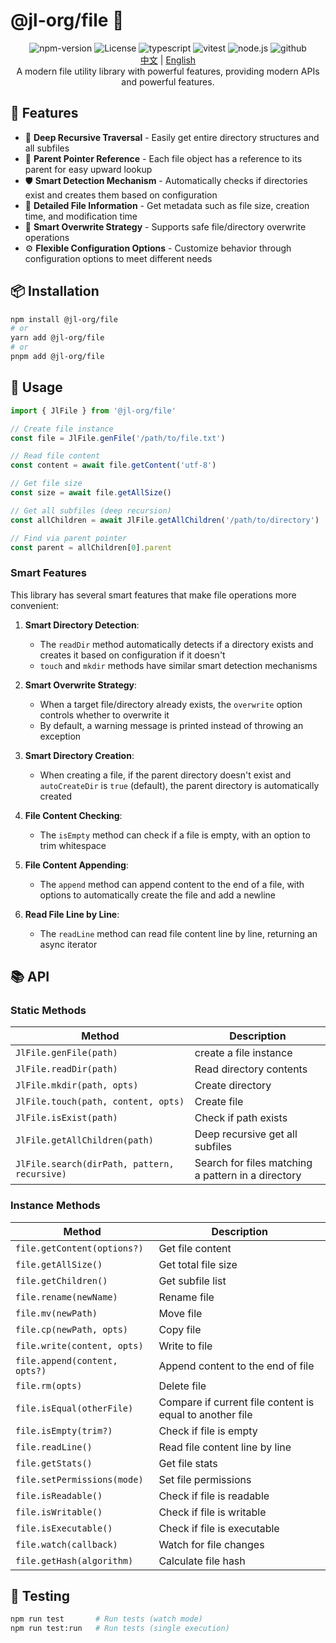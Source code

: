 # @jl-org/file 📁

<div align="center">
  <img alt="npm-version" src="https://img.shields.io/npm/v/@jl-org/file?color=red&logo=npm" />
  <img alt="License" src="https://img.shields.io/npm/l/@jl-org/file?color=blue" />
  <img alt="typescript" src="https://img.shields.io/badge/TypeScript-3178C6?logo=typescript&logoColor=white" />
  <img alt="vitest" src="https://img.shields.io/badge/Vitest-646CFF?logo=vitest&logoColor=white" />
  <img alt="node.js" src="https://img.shields.io/badge/Node.js-339933?logo=nodedotjs&logoColor=white" />
  <img alt="github" src="https://img.shields.io/badge/GitHub-181717?logo=github&logoColor=white" />
</div>

<div align="center">
  <a href="./README.md">中文</a>
  <span>|</span>
  <a href="./README.en.md">English</a>
</div>

<div align="center">
  A modern file utility library with powerful features, providing modern APIs and powerful features.
</div>

## 🌟 Features

- 📂 **Deep Recursive Traversal** - Easily get entire directory structures and all subfiles
- 🔗 **Parent Pointer Reference** - Each file object has a reference to its parent for easy upward lookup
- 🛡️ **Smart Detection Mechanism** - Automatically checks if directories exist and creates them based on configuration
- 📏 **Detailed File Information** - Get metadata such as file size, creation time, and modification time
- 🧠 **Smart Overwrite Strategy** - Supports safe file/directory overwrite operations
- ⚙️ **Flexible Configuration Options** - Customize behavior through configuration options to meet different needs

## 📦 Installation

```bash
npm install @jl-org/file
# or
yarn add @jl-org/file
# or
pnpm add @jl-org/file
```

## 🚀 Usage

```ts
import { JlFile } from '@jl-org/file'

// Create file instance
const file = JlFile.genFile('/path/to/file.txt')

// Read file content
const content = await file.getContent('utf-8')

// Get file size
const size = await file.getAllSize()

// Get all subfiles (deep recursion)
const allChildren = await JlFile.getAllChildren('/path/to/directory')

// Find via parent pointer
const parent = allChildren[0].parent
```

### Smart Features

This library has several smart features that make file operations more convenient:

1. **Smart Directory Detection**:
   - The `readDir` method automatically detects if a directory exists and creates it based on configuration if it doesn't
   - `touch` and `mkdir` methods have similar smart detection mechanisms

2. **Smart Overwrite Strategy**:
   - When a target file/directory already exists, the `overwrite` option controls whether to overwrite it
   - By default, a warning message is printed instead of throwing an exception

3. **Smart Directory Creation**:
   - When creating a file, if the parent directory doesn't exist and `autoCreateDir` is `true` (default), the parent directory is automatically created

5. **File Content Checking**:
   - The `isEmpty` method can check if a file is empty, with an option to trim whitespace

6. **File Content Appending**:
   - The `append` method can append content to the end of a file, with options to automatically create the file and add a newline

7. **Read File Line by Line**:
   - The `readLine` method can read file content line by line, returning an async iterator

## 📚 API

### Static Methods

| Method | Description |
|--------|-------------|
| `JlFile.genFile(path)` | create a file instance |
| `JlFile.readDir(path)` | Read directory contents |
| `JlFile.mkdir(path, opts)` | Create directory |
| `JlFile.touch(path, content, opts)` | Create file |
| `JlFile.isExist(path)` | Check if path exists |
| `JlFile.getAllChildren(path)` | Deep recursive get all subfiles |
| `JlFile.search(dirPath, pattern, recursive)` | Search for files matching a pattern in a directory |

### Instance Methods

| Method | Description |
|--------|-------------|
| `file.getContent(options?)` | Get file content |
| `file.getAllSize()` | Get total file size |
| `file.getChildren()` | Get subfile list |
| `file.rename(newName)` | Rename file |
| `file.mv(newPath)` | Move file |
| `file.cp(newPath, opts)` | Copy file |
| `file.write(content, opts)` | Write to file |
| `file.append(content, opts?)` | Append content to the end of file |
| `file.rm(opts)` | Delete file |
| `file.isEqual(otherFile)` | Compare if current file content is equal to another file |
| `file.isEmpty(trim?)` | Check if file is empty |
| `file.readLine()` | Read file content line by line |
| `file.getStats()` | Get file stats |
| `file.setPermissions(mode)` | Set file permissions |
| `file.isReadable()` | Check if file is readable |
| `file.isWritable()` | Check if file is writable |
| `file.isExecutable()` | Check if file is executable |
| `file.watch(callback)` | Watch for file changes |
| `file.getHash(algorithm)` | Calculate file hash |

## 🧪 Testing

```bash
npm run test       # Run tests (watch mode)
npm run test:run   # Run tests (single execution)
```
